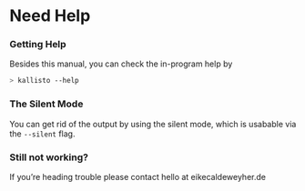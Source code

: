 # Need Help

### Getting Help

Besides this manual, you can check the in-program help by

```bash
> kallisto --help
```

### The Silent Mode

You can get rid of the output by using the silent mode, which is usabable via the `--silent` flag.

### Still not working?

If you’re heading trouble please contact hello at eikecaldeweyher.de


